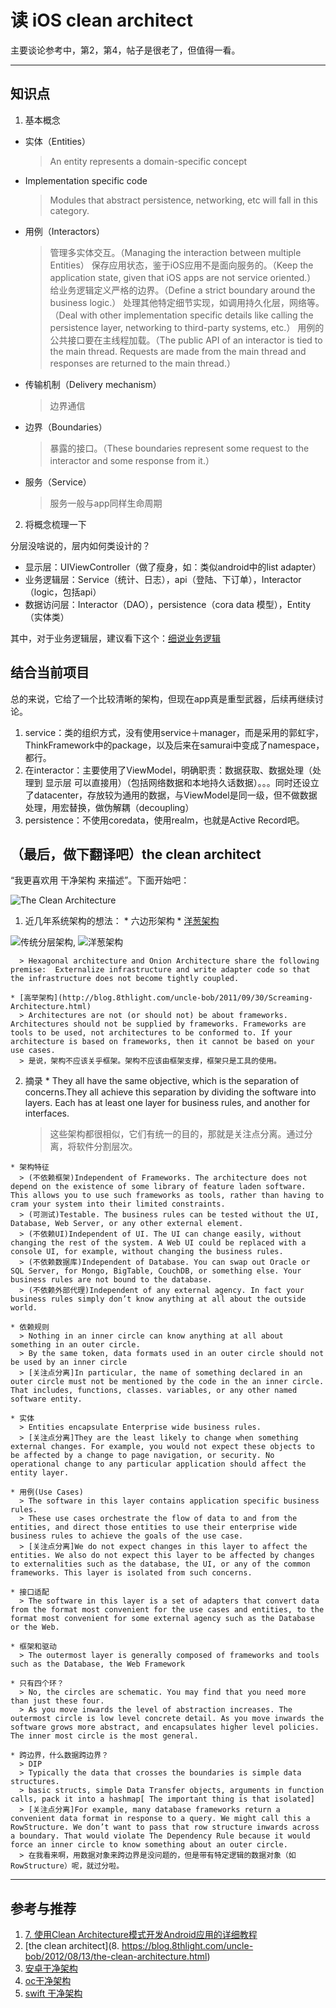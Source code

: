 # 读 iOS clean architect

主要谈论参考中，第2，第4，帖子是很老了，但值得一看。

-------------------

## 知识点

1. 基本概念
  * 实体（Entities）
    > An entity represents a domain-specific concept

  * Implementation specific code
    > Modules that abstract persistence, networking, etc will fall in this category.

  * 用例（Interactors）
    > 管理多实体交互。（Managing the interaction between multiple Entities）
    > 保存应用状态，鉴于iOS应用不是面向服务的。（Keep the application state, given that iOS apps are not service oriented.）
    > 给业务逻辑定义严格的边界。（Define a strict boundary around the business logic.）
    > 处理其他特定细节实现，如调用持久化层，网络等。（Deal with other implementation specific details like calling the persistence layer, networking to third-party systems, etc.）
    > 用例的公共接口要在主线程加载。（The public API of an interactor is tied to the main thread. Requests are made from the main thread and responses are returned to the main thread.）

  * 传输机制（Delivery mechanism）
    > 边界通信

  * 边界（Boundaries）
    > 暴露的接口。（These boundaries represent some request to the interactor and some response from it.）

  * 服务（Service）
    > 服务一般与app同样生命周期

2. 将概念梳理一下

分层没啥说的，层内如何类设计的？

  * 显示层：UIViewController（做了瘦身，如：类似android中的list adapter）
  * 业务逻辑层：Service（统计、日志），api（登陆、下订单），Interactor（logic，包括api）
  * 数据访问层：Interactor（DAO），persistence（cora data 模型），Entity（实体类）

其中，对于业务逻辑层，建议看下这个：[细说业务逻辑](http://www.uml.org.cn/zjjs/201008021.asp)

## 结合当前项目

总的来说，它给了一个比较清晰的架构，但现在app真是重型武器，后续再继续讨论。

1. service：类的组织方式，没有使用service＋manager，而是采用的郭虹宇，ThinkFramework中的package，以及后来在samurai中变成了namespace，都行。
2. 在interactor：主要使用了ViewModel，明确职责：数据获取、数据处理（处理到 显示层 可以直接用）（包括网络数据和本地持久话数据）。。。同时还设立了datacenter，存放较为通用的数据，与ViewModel是同一级，但不做数据处理，用宏替换，做伪解耦（decoupling）
3. persistence：不使用coredata，使用realm，也就是Active Record吧。

## （最后，做下翻译吧）the clean architect

“我更喜欢用 干净架构 来描述”。下面开始吧：

  ![The Clean Architecture](https://github.com/BinaryArtists/not-just-code/blob/master/articles.ios/imges/00004.jpg)

  1. 近几年系统架构的想法：
    * 六边形架构
    * [洋葱架构](http://jeffreypalermo.com/blog/the-onion-architecture-part-1/)

![传统分层架构](https://github.com/BinaryArtists/not-just-code/blob/master/articles.ios/imges/00005.png), ![洋葱架构](https://github.com/BinaryArtists/not-just-code/blob/master/articles.ios/imges/00006.png)

      > Hexagonal architecture and Onion Architecture share the following premise:  Externalize infrastructure and write adapter code so that the infrastructure does not become tightly coupled.

    * [高举架构](http://blog.8thlight.com/uncle-bob/2011/09/30/Screaming-Architecture.html)
      > Architectures are not (or should not) be about frameworks. Architectures should not be supplied by frameworks. Frameworks are tools to be used, not architectures to be conformed to. If your architecture is based on frameworks, then it cannot be based on your use cases.
      > 是说，架构不应该关乎框架。架构不应该由框架支撑，框架只是工具的使用。

  2. 摘录
    * They all have the same objective, which is the separation of concerns.They all achieve this separation by dividing the software into layers. Each has at least one layer for business rules, and another for interfaces.
      > 这些架构都很相似，它们有统一的目的，那就是关注点分离。通过分离，将软件分割层次。

    * 架构特征
      > (不依赖框架)Independent of Frameworks. The architecture does not depend on the existence of some library of feature laden software. This allows you to use such frameworks as tools, rather than having to cram your system into their limited constraints.
      > (可测试)Testable. The business rules can be tested without the UI, Database, Web Server, or any other external element.
      > (不依赖UI)Independent of UI. The UI can change easily, without changing the rest of the system. A Web UI could be replaced with a console UI, for example, without changing the business rules.
      > (不依赖数据库)Independent of Database. You can swap out Oracle or SQL Server, for Mongo, BigTable, CouchDB, or something else. Your business rules are not bound to the database.
      > (不依赖外部代理)Independent of any external agency. In fact your business rules simply don’t know anything at all about the outside world.

    * 依赖规则
      > Nothing in an inner circle can know anything at all about something in an outer circle.
      > By the same token, data formats used in an outer circle should not be used by an inner circle
      > [关注点分离]In particular, the name of something declared in an outer circle must not be mentioned by the code in the an inner circle. That includes, functions, classes. variables, or any other named software entity.

    * 实体
      > Entities encapsulate Enterprise wide business rules.
      > [关注点分离]They are the least likely to change when something external changes. For example, you would not expect these objects to be affected by a change to page navigation, or security. No operational change to any particular application should affect the entity layer.

    * 用例(Use Cases)
      > The software in this layer contains application specific business rules.
      > These use cases orchestrate the flow of data to and from the entities, and direct those entities to use their enterprise wide business rules to achieve the goals of the use case.
      > [关注点分离]We do not expect changes in this layer to affect the entities. We also do not expect this layer to be affected by changes to externalities such as the database, the UI, or any of the common frameworks. This layer is isolated from such concerns.

    * 接口适配
      > The software in this layer is a set of adapters that convert data from the format most convenient for the use cases and entities, to the format most convenient for some external agency such as the Database or the Web.

    * 框架和驱动
      > The outermost layer is generally composed of frameworks and tools such as the Database, the Web Framework

    * 只有四个环？
      > No, the circles are schematic. You may find that you need more than just these four.
      > As you move inwards the level of abstraction increases. The outermost circle is low level concrete detail. As you move inwards the software grows more abstract, and encapsulates higher level policies. The inner most circle is the most general.

    * 跨边界，什么数据跨边界？
      > DIP
      > Typically the data that crosses the boundaries is simple data structures.
      > basic structs, simple Data Transfer objects, arguments in function calls, pack it into a hashmap[ The important thing is that isolated]
      > [关注点分离]For example, many database frameworks return a convenient data format in response to a query. We might call this a RowStructure. We don’t want to pass that row structure inwards across a boundary. That would violate The Dependency Rule because it would force an inner circle to know something about an outer circle.
      > 在我看来啊，用数据对象来跨边界是没问题的，但是带有特定逻辑的数据对象（如RowStructure）呢，就过分啦。

-------------------

## 参考与推荐

  1. [7. 使用Clean Architecture模式开发Android应用的详细教程](http://www.infoq.com/cn/articles/clean-architecture-model-to-develop-android-application)
  2. [the clean architect](8. https://blog.8thlight.com/uncle-bob/2012/08/13/the-clean-architecture.html)
  3. [安卓干净架构](https://github.com/dmilicic/Android-Clean-Boilerplate)
  4. [oc干净架构](https://github.com/luisobo/clean-architecture)
  5. [swift 干净架构](https://github.com/koutalou/iOS-CleanArchitecture/tree/master/iOSCleanArchitectureTwitterSample/Domain/Model)
